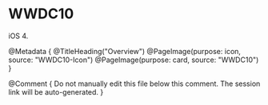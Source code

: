 # WWDC10

iOS 4.

@Metadata {
   @TitleHeading("Overview")
   @PageImage(purpose: icon, source: "WWDC10-Icon")
   @PageImage(purpose: card, source: "WWDC10")
}

@Comment { Do not manually edit this file below this comment. The session link will be auto-generated. }
